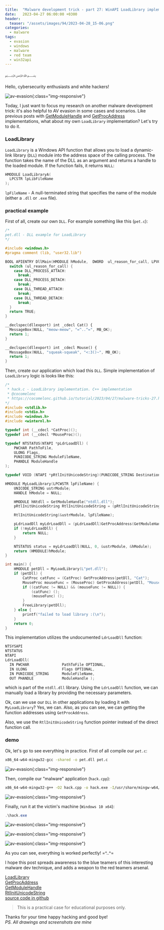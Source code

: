 ```yaml
---
title:  "Malware development trick - part 27: WinAPI LoadLibrary implementation. Simple C++ example."
date:   2023-04-27 06:00:00 +0300
header:
  teaser: "/assets/images/94/2023-04-28_15-06.png"
categories:
  - malware
tags:
  - evasion
  - windows
  - malware
  - red team
  - win32api
---
```


﷽

Hello, cybersecurity enthusiasts and white hackers!        

![av-evasion](/assets/images/94/2023-04-28_15-06.png){:class="img-responsive"}      

Today, I just want to focus my research on another malware development trick: it's also helpful to AV evasion in some cases and scenarios. Like previous posts with [GetModuleHandle](/malware/2023/04/08/malware-av-evasion-15.html) and [GetProcAddress](/malware/2023/04/16/malware-av-evasion-16.html) implementations, what about my own `LoadLibrary` implementation? Let's try to do it.    

### LoadLibrary

`LoadLibrary` is a Windows API function that allows you to load a dynamic-link library (`DLL`) module into the address space of the calling process. The function takes the name of the DLL as an argument and returns a handle to the loaded module. If the function fails, it returns `NULL`:    

```cpp
HMODULE LoadLibraryA(
  LPCSTR lpLibFileName
);
```

`lpFileName` - A null-terminated string that specifies the name of the module (either a `.dll` or `.exe` file).     

### practical example

First of all, create our own `DLL`. For example something like this (`pet.c`):     

```cpp
/*
pet.dll - DLL example for LoadLibrary
*/

#include <windows.h>
#pragma comment (lib, "user32.lib")

BOOL APIENTRY DllMain(HMODULE hModule,  DWORD  ul_reason_for_call, LPVOID lpReserved) {
  switch (ul_reason_for_call) {
    case DLL_PROCESS_ATTACH:
      break;
    case DLL_PROCESS_DETACH:
      break;
    case DLL_THREAD_ATTACH:
      break;
    case DLL_THREAD_DETACH:
      break;
  }
  return TRUE;
}

__declspec(dllexport) int _cdecl Cat() {
  MessageBox(NULL, "meow-meow", "=^..^=", MB_OK);
  return 1;
}

__declspec(dllexport) int _cdecl Mouse() {
  MessageBox(NULL, "squeak-squeak", "<:3()~", MB_OK);
  return 1;
}
```

Then, create our application which load this `DLL`. Simple implementation of `LoadLibrary` logic is looks like this:   

```cpp
/*
 * hack.c - LoadLibrary implementation. C++ implementation
 * @cocomelonc
 * https://cocomelonc.github.io/tutorial/2023/04/27/malware-tricks-27.html
*/
#include <stdlib.h>
#include <stdio.h>
#include <windows.h>
#include <winternl.h>

typedef int (__cdecl *CatProc)();
typedef int (__cdecl *MouseProc)();

typedef NTSTATUS(NTAPI *pLdrLoadDll) (
    PWCHAR PathToFile,
    ULONG Flags,
    PUNICODE_STRING ModuleFileName,
    PHANDLE ModuleHandle
);

typedef VOID (NTAPI *pRtlInitUnicodeString)(PUNICODE_STRING DestinationString, PCWSTR SourceString);

HMODULE MyLoadLibrary(LPCWSTR lpFileName) {
    UNICODE_STRING ustrModule;
    HANDLE hModule = NULL;

    HMODULE hNtdll = GetModuleHandle("ntdll.dll");
    pRtlInitUnicodeString RtlInitUnicodeString = (pRtlInitUnicodeString)GetProcAddress(hNtdll, "RtlInitUnicodeString");

    RtlInitUnicodeString(&ustrModule, lpFileName);

    pLdrLoadDll myLdrLoadDll = (pLdrLoadDll)GetProcAddress(GetModuleHandle("ntdll.dll"), "LdrLoadDll");
    if (!myLdrLoadDll) {
        return NULL;
    }

    NTSTATUS status = myLdrLoadDll(NULL, 0, &ustrModule, &hModule);
    return (HMODULE)hModule;
}

int main() {
    HMODULE petDll = MyLoadLibrary(L"pet.dll");
    if (petDll) {
        CatProc catFunc = (CatProc) GetProcAddress(petDll, "Cat");
        MouseProc mouseFunc = (MouseProc) GetProcAddress(petDll, "Mouse");
        if ((catFunc != NULL) && (mouseFunc != NULL)) {
            (catFunc) ();
            (mouseFunc) ();
        }
        FreeLibrary(petDll);
    } else {
        printf("failed to load library :(\n");
    }
    return 0;
}
```

This implementation utilizes the undocumented `LdrLoadDll` function:    

```cpp
NTSYSAPI 
NTSTATUS
NTAPI
LdrLoadDll(
  IN PWCHAR               PathToFile OPTIONAL,
  IN ULONG                Flags OPTIONAL,
  IN PUNICODE_STRING      ModuleFileName,
  OUT PHANDLE             ModuleHandle );
```

which is part of the `ntdll.dll` library. Using the `LdrLoadDll` function, we can manually load a library by providing the necessary parameters.    

Ok, can we use our `DLL` in other applications by loading it with `MyLoadLibrary`? Yes, we can. Also, as you can see, we can getting the function addresses using `GetProcAddress`.     

Also, we use the `RtlInitUnicodeString` function pointer instead of the direct function call.        

### demo

Ok, let's go to see everything in practice. First of all compile our `pet.c`:    

```bash
x86_64-w64-mingw32-gcc -shared -o pet.dll pet.c
```

![av-evasion](/assets/images/94/2023-04-28_15-03.png){:class="img-responsive"}      

Then, compile our "malware" application (`hack.cpp`):     

```bash
x86_64-w64-mingw32-g++ -O2 hack.cpp -o hack.exe -I/usr/share/mingw-w64/include/ -s -ffunction-sections -fdata-sections -Wno-write-strings -fno-exceptions -fmerge-all-constants -static-libstdc++ -static-libgcc -fpermissive
```

![av-evasion](/assets/images/94/2023-04-28_15-05.png){:class="img-responsive"}      

Finally, run it at the victim's machine (`Windows 10 x64`):     

```powershell
.\hack.exe
```

![av-evasion](/assets/images/94/2023-04-28_15-07.png){:class="img-responsive"}      

![av-evasion](/assets/images/94/2023-04-28_15-08.png){:class="img-responsive"}      

![av-evasion](/assets/images/94/2023-04-28_16-35.png){:class="img-responsive"}        

As you can see, everything is worked perfectly! =^..^=

I hope this post spreads awareness to the blue teamers of this interesting malware dev technique, and adds a weapon to the red teamers arsenal.      

[LoadLibrary](https://learn.microsoft.com/en-us/windows/win32/api/libloaderapi/nf-libloaderapi-loadlibrarya)     
[GetProcAddress](https://learn.microsoft.com/en-us/windows/win32/api/libloaderapi/nf-libloaderapi-getprocaddress)    
[GetModuleHandle](https://docs.microsoft.com/en-us/windows/win32/api/libloaderapi/nf-libloaderapi-getmodulehandlea)     
[RtlInitUnicodeString](https://learn.microsoft.com/en-us/windows-hardware/drivers/ddi/wdm/nf-wdm-rtlinitunicodestring)    
[source code in github](https://github.com/cocomelonc/2023-04-27-malware-tricks-27)     

> This is a practical case for educational purposes only.

Thanks for your time happy hacking and good bye!         
*PS. All drawings and screenshots are mine*       
